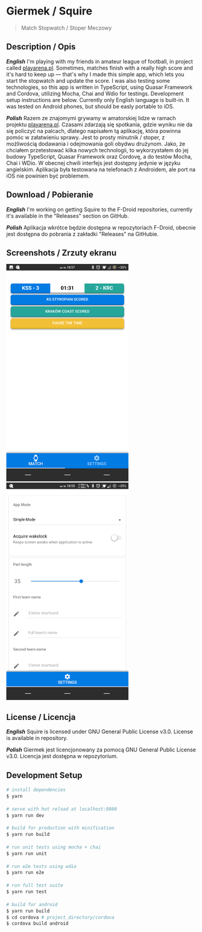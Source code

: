 # Giermek / Squire

> Match Stopwatch / Stoper Meczowy

## Description / Opis

***English***
I'm playing with my friends in amateur league of football,
in project called [playarena.pl](playarena.pl). Sometimes, matches
finish with a really high score and it's hard to keep up — that's why I made
this simple app, which lets you start the stopwatch and update the score. I was
also testing some technologies, so this app is written in TypeScript, using
Quasar Framework and Cordova, utilizing Mocha, Chai and Wdio for testings.
Development setup instructions are below. Currently only English language is
built-in. It was tested on Android phones, but should be easly portable to iOS.

***Polish***
Razem ze znajomymi grywamy w amatorskiej lidze w ramach projektu
[playarena.pl](playarena.pl). Czasami zdarzają się spotkania, gdzie wyniku nie
da się policzyć na palcach, dlatego napisałem tą aplikację, która powinna pomóc
w załatwieniu sprawy. Jest to prosty minutnik / stoper, z możliwością dodawania
i odejmowania goli obydwu drużynom. Jako, że chciałem przetestować kilka nowych
technologii, to wykorzystałem do jej budowy TypeScript, Quasar Framework oraz
Cordovę, a do testów Mocha, Chai i WDio. W obecnej chwili interfejs jest dostępny
jedynie w języku angielskim. Aplikacja była testowana na telefonach z Androidem,
ale port na iOS nie powinien być problemem.

## Download / Pobieranie

***English*** I'm working on getting Squire to the F-Droid repositories,
currently it's available in the "Releases" section on GitHub.

***Polish*** Aplikacja wkrótce będzie dostępna w repozytoriach F-Droid, obecnie jest
dostępna do pobrania z zakładki "Releases" na GitHubie.

## Screenshots / Zrzuty ekranu

![Match View](match_view.png)
![Settings View](settings_view.png)

## License / Licencja

***English*** Squire is licensed under GNU General Public License v3.0. License
is available in repository.

***Polish*** Giermek jest licencjonowany za pomocą GNU General Public License
v3.0. Licencja jest dostępna w repozytorium.


## Development Setup

``` bash
# install dependencies
$ yarn

# serve with hot reload at localhost:8080
$ yarn run dev

# build for production with minification
$ yarn run build

# run unit tests using mocha + chai
$ yarn run unit

# run e2e tests using wdio
$ yarn run e2e

# run full test suite
$ yarn run test

# build for android
$ yarn run build
$ cd cordova # project_directory/cordova
$ cordova build android
```

